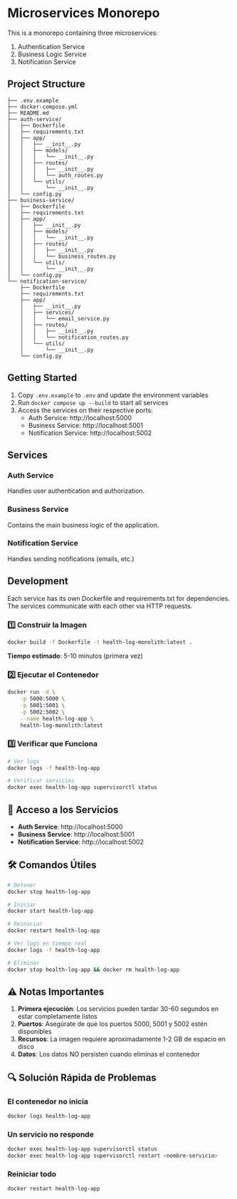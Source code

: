 # Microservices Monorepo

This is a monorepo containing three microservices:

1. Authentication Service
2. Business Logic Service
3. Notification Service

## Project Structure

```
├── .env.example
├── docker-compose.yml
├── README.md
├── auth-service/
│   ├── Dockerfile
│   ├── requirements.txt
│   ├── app/
│   │   ├── __init__.py
│   │   ├── models/
│   │   │   └── __init__.py
│   │   ├── routes/
│   │   │   ├── __init__.py
│   │   │   └── auth_routes.py
│   │   └── utils/
│   │       └── __init__.py
│   └── config.py
├── business-service/
│   ├── Dockerfile
│   ├── requirements.txt
│   ├── app/
│   │   ├── __init__.py
│   │   ├── models/
│   │   │   └── __init__.py
│   │   ├── routes/
│   │   │   ├── __init__.py
│   │   │   └── business_routes.py
│   │   └── utils/
│   │       └── __init__.py
│   └── config.py
└── notification-service/
    ├── Dockerfile
    ├── requirements.txt
    ├── app/
    │   ├── __init__.py
    │   ├── services/
    │   │   └── email_service.py
    │   ├── routes/
    │   │   ├── __init__.py
    │   │   └── notification_routes.py
    │   └── utils/
    │       └── __init__.py
    └── config.py
```

## Getting Started

1. Copy `.env.example` to `.env` and update the environment variables
2. Run `docker compose up --build` to start all services
3. Access the services on their respective ports:
   - Auth Service: http://localhost:5000
   - Business Service: http://localhost:5001
   - Notification Service: http://localhost:5002

## Services

### Auth Service

Handles user authentication and authorization.

### Business Service

Contains the main business logic of the application.

### Notification Service

Handles sending notifications (emails, etc.)

## Development

Each service has its own Dockerfile and requirements.txt for dependencies. The services communicate with each other via HTTP requests.

### 1️⃣ Construir la Imagen

```bash
docker build -f Dockerfile -t health-log-monolith:latest .
```

**Tiempo estimado**: 5-10 minutos (primera vez)

### 2️⃣ Ejecutar el Contenedor

```bash
docker run -d \
    -p 5000:5000 \
    -p 5001:5001 \
    -p 5002:5002 \
    --name health-log-app \
    health-log-monolith:latest
```

### 3️⃣ Verificar que Funciona

```bash
# Ver logs
docker logs -f health-log-app

# Verificar servicios
docker exec health-log-app supervisorctl status
```

## 📍 Acceso a los Servicios

- **Auth Service**: http://localhost:5000
- **Business Service**: http://localhost:5001
- **Notification Service**: http://localhost:5002

## 🛠️ Comandos Útiles

```bash
# Detener
docker stop health-log-app

# Iniciar
docker start health-log-app

# Reiniciar
docker restart health-log-app

# Ver logs en tiempo real
docker logs -f health-log-app

# Eliminar
docker stop health-log-app && docker rm health-log-app
```

## ⚠️ Notas Importantes

1. **Primera ejecución**: Los servicios pueden tardar 30-60 segundos en estar completamente listos
2. **Puertos**: Asegúrate de que los puertos 5000, 5001 y 5002 estén disponibles
3. **Recursos**: La imagen requiere aproximadamente 1-2 GB de espacio en disco
4. **Datos**: Los datos NO persisten cuando eliminas el contenedor

## 🔍 Solución Rápida de Problemas

### El contenedor no inicia

```bash
docker logs health-log-app
```

### Un servicio no responde

```bash
docker exec health-log-app supervisorctl status
docker exec health-log-app supervisorctl restart <nombre-servicio>
```

### Reiniciar todo

```bash
docker restart health-log-app
```
